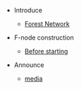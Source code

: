* Introduce
    * [Forest Network](README.md)

* F-node construction
    * [Before starting](md/fnode/starting.md)

* Announce
    * [media](md/media.md)
